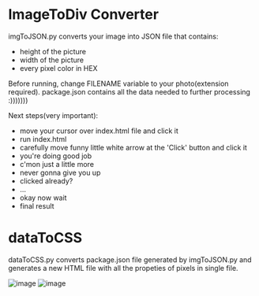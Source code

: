 # ImageToDiv Converter

imgToJSON.py converts your image into JSON file that contains:
- height of the picture
- width of the picture
- every pixel color in HEX

Before running, change FILENAME variable to your photo(extension required).
package.json contains all the data needed to further processing :)))))))

Next steps(very important):
- move your cursor over index.html file and click it
- run index.html
- carefully move funny little white arrow at the 'Click' button and click it
- you're doing good job
- c'mon just a little more
- never gonna give you up
- clicked already?
- ...
- okay now wait
- final result


# dataToCSS
dataToCSS.py converts package.json file generated by imgToJSON.py and generates a new HTML file with all the propeties of pixels in single file.

![image](https://user-images.githubusercontent.com/66126996/143826432-70b7369b-1af6-46a0-9298-8c2ca5c61fe2.png)
![image](https://user-images.githubusercontent.com/66126996/143826506-15958999-80d9-4a58-adcd-5dcfc7b6031a.png)
